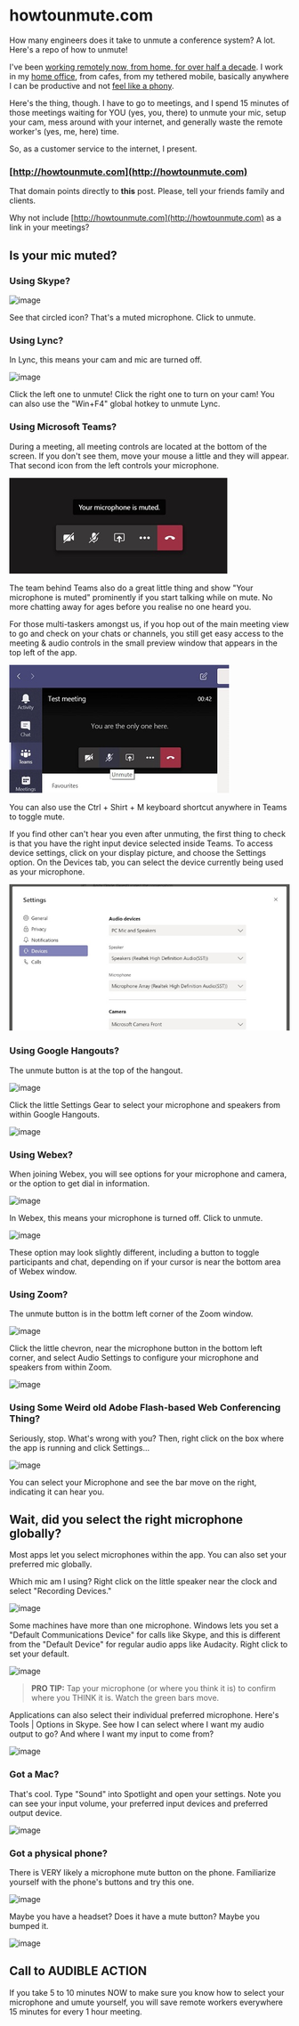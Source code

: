 # howtounmute.com
How many engineers does it take to unmute a conference system? A lot. Here's a repo of how to unmute!

I've been [working remotely now, from home, for over half a decade](CategoryView.aspx?category=Remote+Work). I work in my [home office](NewJobNewHouseNewBabyAndDesigningATotallyNewHomeOffice.aspx), from cafes, from my tethered mobile, basically anywhere I can be productive and not [feel like a phony](exploringimpostorsyndromeintechnologysxsw15.aspx).

Here's the thing, though. I have to go to meetings, and I spend 15 minutes of those meetings waiting for YOU (yes, you, there) to unmute your mic, setup your cam, mess around with your internet, and generally waste the remote worker's (yes, me, here) time.

So, as a customer service to the internet, I present.

### [http://howtounmute.com](http://howtounmute.com)

That domain points directly to <font style="font-weight: bold;">this</font> post. Please, tell your friends family and clients.

Why not include [http://howtounmute.com](http://howtounmute.com) as a link in your meetings?

## Is your mic muted?

<a name="Skype"></a>

### Using Skype?

![image](images/skype.png "Skype Desktop")

See that circled icon? That's a muted microphone. Click to unmute.

<a name="Lync"></a>

### Using Lync?

In Lync, this means your cam and mic are turned off.

![image](images/lync.png "Lync")

Click the left one to unmute! Click the right one to turn on your cam! You can also use the "Win+F4" global hotkey to unmute Lync.

<a name="Teams"></a>

### Using Microsoft Teams?

During a meeting, all meeting controls are located at the bottom of the screen. If you don't see them, move your mouse a little and they will appear. That second icon from the left controls your microphone.

![image](images/teams-meeting-view.jpg "Teams - Meeting view")

The team behind Teams also do a great little thing and show "Your microphone is muted" prominently if you start talking while on mute. No more chatting away for ages before you realise no one heard you.

For those multi-taskers amongst us, if you hop out of the main meeting view to go and check on your chats or channels, you still get easy access to the meeting & audio controls in the small preview window that appears in the top left of the app.

![image](images/teams-preview-mini-viewer.jpg "Teams - Mini meeting viewer")

You can also use the Ctrl + Shirt + M keyboard shortcut anywhere in Teams to toggle mute.

If you find other can't hear you even after unmuting, the first thing to check is that you have the right input device selected inside Teams. To access device settings, click on your display picture, and choose the Settings option. On the Devices tab, you can select the device currently being used as your microphone.

![image](images/teams-device-settings.jpg "Teams - Device settings")

<a name="Hangouts"></a>

### Using Google Hangouts?

The unmute button is at the top of the hangout.

![image](images/hangouts.png "Google Hangouts")

Click the little Settings Gear to select your microphone and speakers from within Google Hangouts.

![image](images/hangoutssettings.png "Hangouts Settings")

<a name="Webex"></a>

### Using Webex?

When joining Webex, you will see options for your microphone and camera, or the option to get dial in information.

![image](images/webexjoin.png "Webex Join Settings")

In Webex, this means your microphone is turned off. Click to unmute.

![image](images/webexmuted.png "Webex")

These option may look slightly different, including a button to toggle participants and chat, depending on if your cursor is near the bottom area of Webex window.

<a name="Zoom"></a>

### Using Zoom?

The unmute button is in the bottm left corner of the Zoom window.

![image](images/zoom.png "Zoom")

Click the little chevron, near the microphone button in the bottom left corner, and select Audio Settings to configure your microphone and speakers from within Zoom.

![image](images/zoomsettings.png "Zoom Settings")


<a name="Flash"></a>

### Using Some Weird old Adobe Flash-based Web Conferencing Thing?

Seriously, stop. What's wrong with you? Then, right click on the box where the app is running and click Settings...

![image](images/flash.png "Flash")

You can select your Microphone and see the bar move on the right, indicating it can hear you.

## Wait, did you select the right microphone globally?

Most apps let you select microphones within the app. You can also set your preferred mic globally.

Which mic am I using? Right click on the little speaker near the clock and select "Recording Devices."

![image](images/windows.png "windows")

Some machines have more than one microphone. Windows lets you set a "Default Communications Device" for calls like Skype, and this is different from the "Default Device" for regular audio apps like Audacity. Right click to set your default.

![image](images/windowssoundpanel.png "Windows Sound Panel")

> **PRO TIP:** Tap your microphone (or where you think it is) to confirm where you THINK it is. Watch the green bars move.

Applications can also select their individual preferred microphone. Here's Tools | Options in Skype. See how I can select where I want my audio output to go? And where I want my input to come from?

![image](images/skypeaudio.png "image")

<a name="Mac"></a>

### Got a Mac?

That's cool. Type "Sound" into Spotlight and open your settings. Note you can see your input volume, your preferred input devices and preferred output device.

![image](images/macaudio.png "Mac")

<a name="Phone"></a>

### Got a physical phone?

There is VERY likely a microphone mute button on the phone. Familiarize yourself with the phone's buttons and try this one.

![image](images/mutesymbol.png "Mute Symbol")

Maybe you have a headset? Does it have a mute button? Maybe you bumped it.

![image](images/usbbuttons.jpg "USB Buttons")

## Call to AUDIBLE ACTION

If you take 5 to 10 minutes NOW to make sure you know how to select your microphone and umute yourself, you will save remote workers everywhere 15 minutes for every 1 hour meeting.
